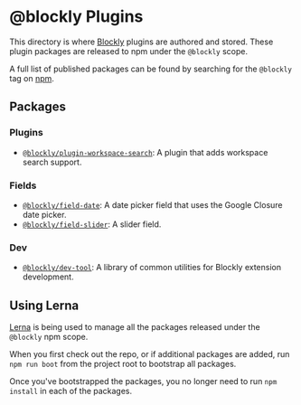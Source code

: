 # @blockly Plugins

This directory is where [Blockly](http://github.com/google/blockly) plugins are
authored and stored. These plugin packages are released to npm under the
``@blockly`` scope.

A full list of published packages can be found by searching for the ``@blockly``
tag on [npm](https://www.npmjs.com/search?q=%40blockly).

## Packages

### Plugins

- [``@blockly/plugin-workspace-search``](blockly-workspace-search/): A plugin that adds workspace search support.

### Fields

- [``@blockly/field-date``](blockly-field-date/): A date picker field that uses the Google Closure date picker.
- [``@blockly/field-slider``](blockly-field-slider/): A slider field.

### Dev

- [``@blockly/dev-tool``](blockly-dev-tools/): A library of common utilities for Blockly extension development.


## Using Lerna

[Lerna](https://lerna.js.org/) is being used to manage all the packages released
under the ``@blockly`` npm scope.

When you first check out the repo, or if additional packages are added, run
``npm run boot`` from the project root to bootstrap all packages.

Once you've bootstrapped the packages, you no longer need to run ``npm install``
in each of the packages.

